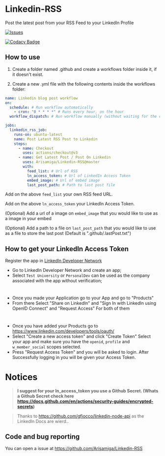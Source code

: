 # Linkedin-RSS

Post the latest post from your RSS Feed to your LinkedIn Profile

<a href="https://github.com/Arisamiga/Linkedin-RSS/issues">
 <img alt="Issues" src="https://img.shields.io/github/issues/Arisamiga/Linkedin-RSS?color=0088ff" />
</a>

[![Codacy Badge](https://app.codacy.com/project/badge/Grade/3745df43ebbe497990648d06ea0cd2fa)](https://app.codacy.com/gh/Arisamiga/Linkedin-RSS/dashboard?utm_source=gh&utm_medium=referral&utm_content=&utm_campaign=Badge_grade)

## How to use

1.  Create a folder named .github and create a workflows folder inside it, if it doesn't exist.

2.  Create a new .yml file with the following contents inside the workflows folder:

```yaml
name: Linkedin blog post workflow
on:
  schedule: # Run workflow automatically
    - cron: "0 * * * *" # Runs every hour, on the hour
  workflow_dispatch: # Run workflow manually (without waiting for the cron to be called), through the GitHub Actions Workflow page directly

jobs:
  linkedin_rss_job:
    runs-on: ubuntu-latest
    name: Post Latest RSS Post to Linkedin
    steps:
      - name: Checkout
        uses: actions/checkout@v3
      - name: Get Latest Post / Post On Linkedin
        uses: Arisamiga/Linkedin-RSS@master
        with:
          feed_list: # Url of RSS
          ln_access_token: # Url of LinkedIn Access Token
          embed_image: # Url of embed image
          last_post_path: # Path to last post file
```

Add on the above `feed_list` your own RSS feed URL.

Add on the above `ln_access_token` your LinkedIn Access Token.

(Optional) Add a url of a image on `embed_image` that you would like to use as a image in your embed

(Optional) Add a path to a file on `last_post_path` that you would like to use as a file to store the last post (Default is ".github/.lastPost.txt")

## How to get your LinkedIn Access Token

Register the app in [LinkedIn Developer Network](https://developer.linkedin.com/)

-   Go to LinkedIn Developer Network and create an app;
-   Select `Test University` or `PersonalDev` can be used as the company associated with the app without verification;

#

-   Once you made your Application go to your App and go to "Products"
-   From there Select "Share on LinkedIn" and "Sign In with LinkedIn using OpenID Connect" and "Request Access" For both of them

#

-   Once you have added your Products go to https://www.linkedin.com/developers/tools/oauth/
-   Select "Create a new access token" and click "Create Token" Select your app and make sure you have the `openid`, `profile` and `w_member_social` scopes selected.
-   Press "Request Access Token" and you will be asked to login. After Successfully logging in you will be given your Access Token.

# Notices

> **I suggest for your ln_access_token you use a Github Secret. (Whats a Github Secret check here https://docs.github.com/en/actions/security-guides/encrypted-secrets)**

> Thanks to https://github.com/gfiocco/linkedin-node-api as the LinkedIn Docs are wierd..

## Code and bug reporting

You can open a issue at https://github.com/Arisamiga/Linkedin-RSS

